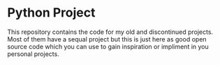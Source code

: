 # Python Project
This repository contains the code for my old and discontinued projects. Most of them have a sequal project but this is just here as good open source code which you can use to gain inspiration or impliment in you personal projects.
